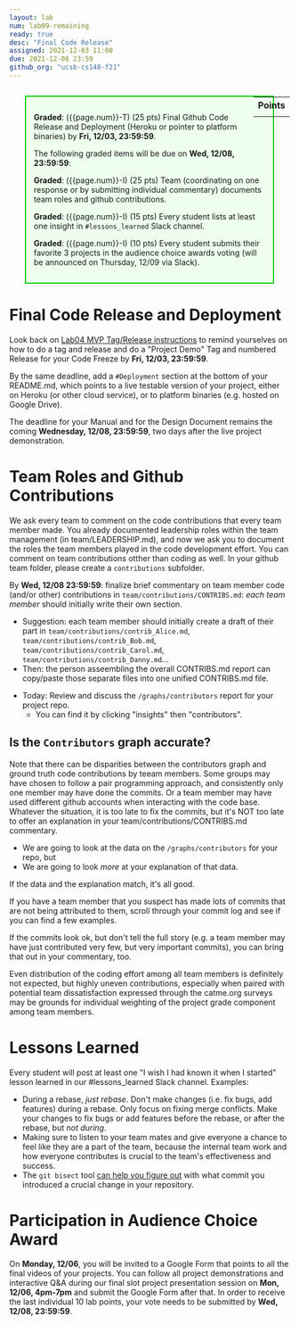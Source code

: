 ```yaml
---
layout: lab
num: lab09-remaining
ready: true
desc: "Final Code Release"
assigned: 2021-12-03 11:00
due: 2021-12-08 23:59
github_org: "ucsb-cs148-f21"
---
```


<style>
div.grade { margin: 2em; padding: 1em; border: 2px solid #0c0; background-color: #efe; }   
</style>

<div style="float:right; width: auto;">

<table style="margin-top:1em;">
<tr>
   <th>Points</th>
</tr>
<tr>
   <td class="pointCount"></td>
</tr>
</table>

</div>

<div class="grade" markdown="1">


**Graded**: ({{page.num}}-T) (25 pts) Final Github Code Release and Deployment (Heroku or pointer to platform binaries) by **Fri, 12/03, 23:59:59**.

The following graded items will be due on **Wed, 12/08, 23:59:59**: 

**Graded**: ({{page.num}}-I) (25 pts) Team (coordinating on one response or by submitting individual commentary) documents team roles and github contributions.

**Graded**: ({{page.num}}-I) (15 pts) Every student lists at least one insight in `#lessons_learned` Slack channel.

**Graded**: ({{page.num}}-I) (10 pts) Every student submits their favorite 3 projects in the audience choice awards voting (will be announced on Thursday, 12/09 via Slack). 

</div>


# Final Code Release and Deployment

Look back on [Lab04 MVP Tag/Release instructions](https://ucsb-cs148.github.io/f21/lab/lab04/) to remind yourselves on how to do a tag and release and do a "Project Demo" Tag and numbered Release for your Code Freeze by **Fri, 12/03, 23:59:59**.

By the same deadline, add a `#Deployment` section at the bottom of your README.md, which points to a live testable version of your project, either on Heroku (or other cloud service), or to platform binaries (e.g. hosted on Google Drive). 

The deadline for your Manual and for the Design Document remains the coming **Wednesday, 12/08, 23:59:59**, two days after the live project demonstration.

# Team Roles and Github Contributions

We ask every team to comment on the code contributions that every team member made. You already documented leadership roles within the team management (in team/LEADERSHIP.md), and now we ask you to document the roles the team members played in the code development effort. You can comment on team contributions otther than coding as well. In your github team folder, please create a `contributions` subfolder. 

By **Wed, 12/08 23:59:59**: finalize brief commentary on team member code (and/or other) contributions in `team/contributions/CONTRIBS.md`: 
*each team member* should initially write their own section.    
  - Suggestion: each team member should initially create a draft of their part in `team/contributions/contrib_Alice.md`, `team/contributions/contrib_Bob.md`, `team/contributions/contrib_Carol.md`, `team/contributions/contrib_Danny.md`...
  - Then: the person asseembling the overall CONTRIBS.md report can copy/paste those separate files into one unified CONTRIBS.md file.
* Today: Review and discuss the `/graphs/contributors` report for your project repo.    
  - You can find it by clicking "insights" then "contributors".
  
## Is the `Contributors` graph accurate?

Note that there can be disparities between the contributors graph and ground truth code contributions by teeam members. Some groups may have chosen to follow a pair programming approach, and consistently only one member may have done the commits. Or a team member may have used different github accounts when interacting with the code base. Whatever the situation, it is too late to fix the commits, but it's NOT too late to offer an explanation in your team/contributions/CONTRIBS.md commentary.
* We are going to look at the data on the `/graphs/contributors` for your repo, but
* We are going to look *more* at your explanation of that data.

If the data and the explanation match, it's all good.

If you have a team member that you suspect has made lots of commits that are not being attributed to them, 
scroll through your commit log and see if you can find a few examples.

If the commits look ok, but don't tell the full story (e.g. a team member may have just contributed very few, but very important commits), you can bring that out in your commentary, too. 

Even distribution of the coding effort among all team members is definitely not expected, but highly uneven contributions, especially when paired with potential team dissatisfaction expressed through the catme.org surveys may be grounds for individual weighting of the project grade component among team members.   


# Lessons Learned 

Every student will post at least one "I wish I had known it when I started" lesson learned in our #lessons_learned Slack channel. 
Examples: 
* During a rebase, *just rebase*.  Don't make changes (i.e. fix bugs, add features) during a rebase. Only focus on fixing merge conflicts. Make your changes to fix bugs or add features before the rebase, or after the rebase, but *not during*.
* Making sure to listen to your team mates and give everyone a chance to feel like they are a part of the team, because the internal team work and how everyone contributes is crucial to the team's effectiveness and success. 
* The `git bisect` tool [can help you figure out](https://git-scm.com/docs/git-bisect) with what commit you introduced a crucial change in your repository. 


# Participation in Audience Choice Award

On **Monday, 12/06**, you will be invited to a Google Form that points to all the final videos of your projects. You can follow all project demonstrations and interactive Q&A during our final slot project presentation session on **Mon, 12/06, 4pm-7pm** and submit the Google Form after that.  In order to receive the last individual 10 lab points, your vote needs to be submitted by **Wed, 12/08, 23:59:59**.  